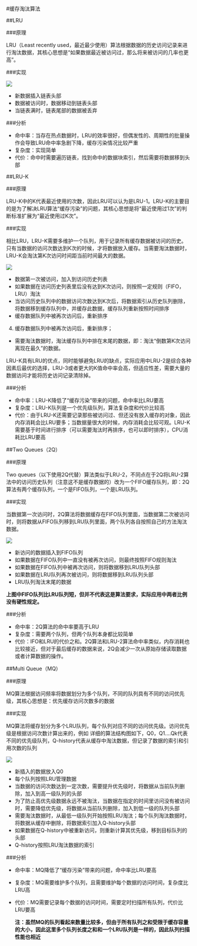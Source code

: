 #缓存淘汰算法

##LRU

###原理

LRU（Least recently used，最近最少使用）算法根据数据的历史访问记录来进行淘汰数据，其核心思想是“如果数据最近被访问过，那么将来被访问的几率也更高”。

###实现

![](/assets/lru.png)

* 新数据插入链表头部
* 数据被访问时，数据移动到链表头部
* 当链表满时，链表尾部的数据被丢弃

###分析

* 命中率：当存在热点数据时，LRU的效率很好，但偶发性的、周期性的批量操作会导致LRU命中率急剧下降，缓存污染情况比较严重
* 复杂度：实现简单
* 代价：命中时需要遍历链表，找到命中的数据块索引，然后需要将数据移到头部

##LRU-K

###原理

LRU-K中的K代表最近使用的次数，因此LRU可以认为是LRU-1。LRU-K的主要目的是为了解决LRU算法“缓存污染”的问题，其核心思想是将“最近使用过1次”的判断标准扩展为“最近使用过K次”。

###实现

相比LRU，LRU-K需要多维护一个队列，用于记录所有缓存数据被访问的历史。只有当数据的访问次数达到K次的时候，才将数据放入缓存。当需要淘汰数据时，LRU-K会淘汰第K次访问时间距当前时间最大的数据。

![](/assets/lru-k.png)

* 数据第一次被访问，加入到访问历史列表
* 如果数据在访问历史列表里后没有达到K次访问，则按照一定规则（FIFO，LRU）淘汰
* 当访问历史队列中的数据访问次数达到K次后，将数据索引从历史队列删除，将数据移到缓存队列中，并缓存此数据，缓存队列重新按照时间排序
* 缓存数据队列中被再次访问后，重新排序
4. 缓存数据队列中被再次访问后，重新排序；
* 需要淘汰数据时，淘汰缓存队列中排在末尾的数据，即：淘汰“倒数第K次访问离现在最久”的数据。

LRU-K具有LRU的优点，同时能够避免LRU的缺点，实际应用中LRU-2是综合各种因素后最优的选择，LRU-3或者更大的K值命中率会高，但适应性差，需要大量的数据访问才能将历史访问记录清除掉。

###分析

* 命中率：LRU-K降低了“缓存污染”带来的问题，命中率比LRU要高
* 复杂度：LRU-K队列是一个优先级队列，算法复杂度和代价比较高
* 代价：由于LRU-K还需要记录那些被访问过、但还没有放入缓存的对象，因此内存消耗会比LRU要多；当数据量很大的时候，内存消耗会比较可观。LRU-K需要基于时间进行排序（可以需要淘汰时再排序，也可以即时排序），CPU消耗比LRU要高

##Two Queues（2Q）

###原理

Two queues（以下使用2Q代替）算法类似于LRU-2，不同点在于2Q将LRU-2算法中的访问历史队列（注意这不是缓存数据的）改为一个FIFO缓存队列，即：2Q算法有两个缓存队列，一个是FIFO队列，一个是LRU队列。

###实现

当数据第一次访问时，2Q算法将数据缓存在FIFO队列里面，当数据第二次被访问时，则将数据从FIFO队列移到LRU队列里面，两个队列各自按照自己的方法淘汰数据。

![](/assets/2Q.png)

* 新访问的数据插入到FIFO队列
* 如果数据在FIFO队列中一直没有被再次访问，则最终按照FIFO规则淘汰
* 如果数据在FIFO队列中被再次访问，则将数据移到LRU队列头部
* 如果数据在LRU队列再次被访问，则将数据移到LRU队列头部
* LRU队列淘汰末尾的数据

**上图中FIFO队列比LRU队列短，但并不代表这是算法要求，实际应用中两者比例没有硬性规定。**

###分析
* 命中率：2Q算法的命中率要高于LRU
* 复杂度：需要两个队列，但两个队列本身都比较简单
* 代价：IFO和LRU的代价之和。2Q算法和LRU-2算法命中率类似，内存消耗也比较接近，但对于最后缓存的数据来说，2Q会减少一次从原始存储读取数据或者计算数据的操作。

##Multi Queue（MQ）

###原理

MQ算法根据访问频率将数据划分为多个队列，不同的队列具有不同的访问优先级，其核心思想是：优先缓存访问次数多的数据

###实现

MQ算法将缓存划分为多个LRU队列，每个队列对应不同的访问优先级。访问优先级是根据访问次数计算出来的，例如
详细的算法结构图如下，Q0，Q1....Qk代表不同的优先级队列，Q-history代表从缓存中淘汰数据，但记录了数据的索引和引用次数的队列

![](/assets/MQ.png)

* 新插入的数据放入Q0
* 每个队列按照LRU管理数据
* 当数据的访问次数达到一定次数，需要提升优先级时，将数据从当前队列删除，加入到高一级队列的头部
* 为了防止高优先级数据永远不被淘汰，当数据在指定的时间里访问没有被访问时，需要降低优先级，将数据从当前队列删除，加入到低一级的队列头部
* 需要淘汰数据时，从最低一级队列开始按照LRU淘汰；每个队列淘汰数据时，将数据从缓存中删除，将数据索引加入Q-history头部
* 如果数据在Q-history中被重新访问，则重新计算其优先级，移到目标队列的头部
* Q-history按照LRU淘汰数据的索引

###分析

* 命中率：MQ降低了“缓存污染”带来的问题，命中率比LRU要高
* 复杂度：MQ需要维护多个队列，且需要维护每个数据的访问时间，复杂度比LRU高
* 代价：MQ需要记录每个数据的访问时间，需要定时扫描所有队列，代价比LRU要高

    **注：虽然MQ的队列看起来数量比较多，但由于所有队列之和受限于缓存容量的大小，因此这里多个队列长度之和和一个LRU队列是一样的，因此队列扫描性能也相近**